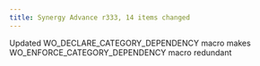 ```yaml
---
title: Synergy Advance r333, 14 items changed
---
```


Updated WO\_DECLARE\_CATEGORY\_DEPENDENCY macro makes WO\_ENFORCE\_CATEGORY\_DEPENDENCY macro redundant

